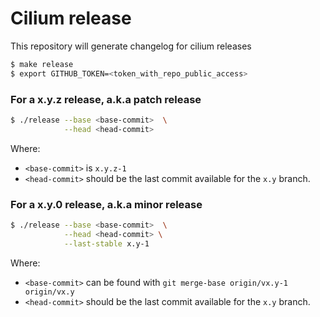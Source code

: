 # Cilium release

This repository will generate changelog for cilium releases

```bash
$ make release
$ export GITHUB_TOKEN=<token_with_repo_public_access>
```

### For a x.y.z release, a.k.a patch release

```bash
$ ./release --base <base-commit>  \
            --head <head-commit>
```

Where:
 - `<base-commit>` is `x.y.z-1`
 - `<head-commit>` should be the last commit available for the `x.y` branch.

### For a x.y.0 release, a.k.a minor release

```bash
$ ./release --base <base-commit>  \
            --head <head-commit> \
            --last-stable x.y-1
```

Where:
 - `<base-commit>` can be found with `git merge-base origin/vx.y-1 origin/vx.y`
 - `<head-commit>` should be the last commit available for the `x.y` branch.
